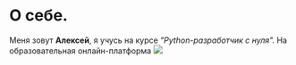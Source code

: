 # О себе.
Меня зовут **Алексей**, я учусь на курсе _"Python-разработчик с нуля"._
На образовательная онлайн-платформа 
![](https://blog-prod-bucket.website.yandexcloud.net/uploads/2020/05/%D0%BD%D0%BE%D0%B2%D1%8B%D0%B9-%D0%BB%D0%BE%D0%B3%D0%BE-1024x576.png) 